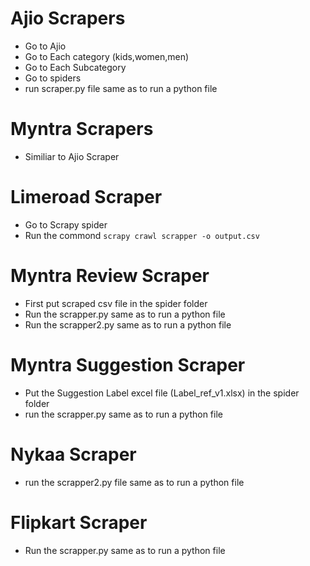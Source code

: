 # Ajio Scrapers
 - Go to Ajio
 - Go to Each category (kids,women,men)
 - Go to Each Subcategory
 -  Go to spiders
 - run scraper.py file same as to run a python file
 
# Myntra Scrapers
 - Similiar to Ajio Scraper
 
# Limeroad Scraper
  - Go to Scrapy spider
  - Run the commond `scrapy crawl scrapper -o output.csv`

# Myntra Review Scraper
 - First put scraped csv file in the spider folder
 - Run the scrapper.py same as to run a python file
 - Run the scrapper2.py same as to run a python file


# Myntra Suggestion Scraper
 - Put the Suggestion Label excel file (Label_ref_v1.xlsx) in the spider folder
 - run the scrapper.py same as to run a python file

# Nykaa Scraper
  -  run the scrapper2.py file same as to run a python file

# Flipkart Scraper
 - Run the scrapper.py same as to run a python file
